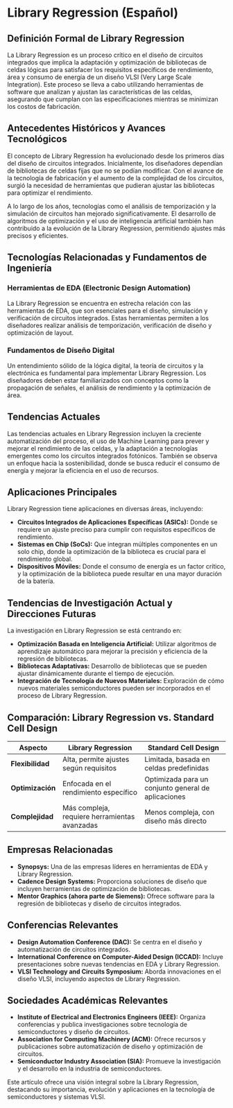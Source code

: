 # Library Regression (Español)

## Definición Formal de Library Regression

La Library Regression es un proceso crítico en el diseño de circuitos integrados que implica la adaptación y optimización de bibliotecas de celdas lógicas para satisfacer los requisitos específicos de rendimiento, área y consumo de energía de un diseño VLSI (Very Large Scale Integration). Este proceso se lleva a cabo utilizando herramientas de software que analizan y ajustan las características de las celdas, asegurando que cumplan con las especificaciones mientras se minimizan los costos de fabricación.

## Antecedentes Históricos y Avances Tecnológicos

El concepto de Library Regression ha evolucionado desde los primeros días del diseño de circuitos integrados. Inicialmente, los diseñadores dependían de bibliotecas de celdas fijas que no se podían modificar. Con el avance de la tecnología de fabricación y el aumento de la complejidad de los circuitos, surgió la necesidad de herramientas que pudieran ajustar las bibliotecas para optimizar el rendimiento.

A lo largo de los años, tecnologías como el análisis de temporización y la simulación de circuitos han mejorado significativamente. El desarrollo de algoritmos de optimización y el uso de inteligencia artificial también han contribuido a la evolución de la Library Regression, permitiendo ajustes más precisos y eficientes.

## Tecnologías Relacionadas y Fundamentos de Ingeniería

### Herramientas de EDA (Electronic Design Automation)

La Library Regression se encuentra en estrecha relación con las herramientas de EDA, que son esenciales para el diseño, simulación y verificación de circuitos integrados. Estas herramientas permiten a los diseñadores realizar análisis de temporización, verificación de diseño y optimización de layout.

### Fundamentos de Diseño Digital

Un entendimiento sólido de la lógica digital, la teoría de circuitos y la electrónica es fundamental para implementar Library Regression. Los diseñadores deben estar familiarizados con conceptos como la propagación de señales, el análisis de rendimiento y la optimización de área.

## Tendencias Actuales

Las tendencias actuales en Library Regression incluyen la creciente automatización del proceso, el uso de Machine Learning para prever y mejorar el rendimiento de las celdas, y la adaptación a tecnologías emergentes como los circuitos integrados fotónicos. También se observa un enfoque hacia la sostenibilidad, donde se busca reducir el consumo de energía y mejorar la eficiencia en el uso de recursos.

## Aplicaciones Principales

Library Regression tiene aplicaciones en diversas áreas, incluyendo:

- **Circuitos Integrados de Aplicaciones Específicas (ASICs):** Donde se requiere un ajuste preciso para cumplir con requisitos específicos de rendimiento.
- **Sistemas en Chip (SoCs):** Que integran múltiples componentes en un solo chip, donde la optimización de la biblioteca es crucial para el rendimiento global.
- **Dispositivos Móviles:** Donde el consumo de energía es un factor crítico, y la optimización de la biblioteca puede resultar en una mayor duración de la batería.

## Tendencias de Investigación Actual y Direcciones Futuras

La investigación en Library Regression se está centrando en:

- **Optimización Basada en Inteligencia Artificial:** Utilizar algoritmos de aprendizaje automático para mejorar la precisión y eficiencia de la regresión de bibliotecas.
- **Bibliotecas Adaptativas:** Desarrollo de bibliotecas que se pueden ajustar dinámicamente durante el tiempo de ejecución.
- **Integración de Tecnología de Nuevos Materiales:** Exploración de cómo nuevos materiales semiconductores pueden ser incorporados en el proceso de Library Regression.

## Comparación: Library Regression vs. Standard Cell Design

| Aspecto                       | Library Regression                          | Standard Cell Design                        |
|-------------------------------|--------------------------------------------|---------------------------------------------|
| **Flexibilidad**              | Alta, permite ajustes según requisitos     | Limitada, basada en celdas predefinidas    |
| **Optimización**              | Enfocada en el rendimiento específico      | Optimizada para un conjunto general de aplicaciones |
| **Complejidad**               | Más compleja, requiere herramientas avanzadas| Menos compleja, con diseño más directo     |

## Empresas Relacionadas

- **Synopsys:** Una de las empresas líderes en herramientas de EDA y Library Regression.
- **Cadence Design Systems:** Proporciona soluciones de diseño que incluyen herramientas de optimización de bibliotecas.
- **Mentor Graphics (ahora parte de Siemens):** Ofrece software para la regresión de bibliotecas y diseño de circuitos integrados.

## Conferencias Relevantes

- **Design Automation Conference (DAC):** Se centra en el diseño y automatización de circuitos integrados.
- **International Conference on Computer-Aided Design (ICCAD):** Incluye presentaciones sobre nuevas tendencias en EDA y Library Regression.
- **VLSI Technology and Circuits Symposium:** Aborda innovaciones en el diseño VLSI, incluyendo aspectos de Library Regression.

## Sociedades Académicas Relevantes

- **Institute of Electrical and Electronics Engineers (IEEE):** Organiza conferencias y publica investigaciones sobre tecnología de semiconductores y diseño de circuitos.
- **Association for Computing Machinery (ACM):** Ofrece recursos y publicaciones sobre automatización de diseño y optimización de circuitos.
- **Semiconductor Industry Association (SIA):** Promueve la investigación y el desarrollo en la industria de semiconductores.

Este artículo ofrece una visión integral sobre la Library Regression, destacando su importancia, evolución y aplicaciones en la tecnología de semiconductores y sistemas VLSI.